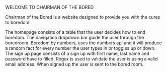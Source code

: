 WELCOME TO CHAIRMAN OF THE BORED

Chairman of the Bored is a website designed to provide you with the cures to boredom. 

The homepage consists of a table that the user decides how to end boredom. The navigation dropdown bar guide the 
user through the boredroom. Boredom by numbers, uses the numbers api and it will produce a random fact for every number the user types in or toggles up or down. 
The sign up page consists of a sign up with first name, last name and password have to filled. Regex is used to validate the user is using a valid email address. When signed up the user is sent to the bored room. 
